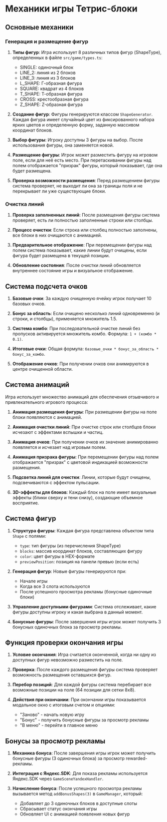 # Механики игры Тетрис-блоки

## Основные механики

### Генерация и размещение фигур
1. **Типы фигур**: Игра использует 8 различных типов фигур (ShapeType), определенных в файле `src/game/types.ts`:
   - SINGLE: одиночный блок
   - LINE_2: линия из 2 блоков
   - LINE_3: линия из 3 блоков
   - L_SHAPE: Г-образная фигура
   - SQUARE: квадрат из 4 блоков
   - T_SHAPE: Т-образная фигура
   - CROSS: крестообразная фигура
   - Z_SHAPE: Z-образная фигура

2. **Создание фигур**: Фигуры генерируются классом `ShapeGenerator`. Каждая фигура имеет случайный цвет из фиксированного набора ярких цветов и определенную форму, заданную массивом координат блоков.

3. **Выбор фигуры**: Игроку доступны 3 фигуры на выбор. После использования фигуры, она заменяется новой.

4. **Размещение фигуры**: Игрок может разместить фигуру на игровом поле, если для неё есть место. При перетаскивании фигуры над полем отображается "призрак" фигуры, который показывает, где она будет размещена.

5. **Проверка возможности размещения**: Перед размещением фигуры система проверяет, не выходит ли она за границы поля и не перекрывает ли уже существующие блоки.

### Очистка линий

1. **Проверка заполненных линий**: После размещения фигуры система проверяет, есть ли полностью заполненные строки или столбцы.

2. **Процесс очистки**: Если строка или столбец полностью заполнены, все блоки в них очищаются с анимацией.

3. **Предварительное отображение**: При перемещении фигуры над полем система показывает, какие линии будут очищены, если фигура будет размещена в текущей позиции.

4. **Обновление состояния**: После очистки линий обновляется внутреннее состояние игры и визуальное отображение.

## Система подсчета очков

1. **Базовые очки**: За каждую очищенную ячейку игрок получает 10 базовых очков.

2. **Бонус за область**: Если очищено несколько линий одновременно (и строки, и столбцы), применяется множитель 1.5.

3. **Система комбо**: При последовательной очистке линий без пропусков активируется множитель комбо. Формула: `1 + (комбо * 0.1)`.

4. **Итоговые очки**: Общая формула: `базовые_очки * бонус_за_область * бонус_за_комбо`.

5. **Отображение очков**: При получении очков они анимируются в центре очищенной области.

## Система анимаций

Игра использует множество анимаций для обеспечения отзывчивого и привлекательного игрового процесса:

1. **Анимация размещения фигуры**: При размещении фигуры на поле блоки появляются с анимацией.

2. **Анимация очистки линий**: При очистке строк или столбцов блоки исчезают с эффектами вспышки и частиц.

3. **Анимация очков**: При получении очков их значение анимированно появляется и исчезает над игровым полем.

4. **Анимация призрака фигуры**: При перемещении фигуры над полем отображается "призрак" с цветовой индикацией возможности размещения.

5. **Подсветка линий для очистки**: Линии, которые будут очищены, подсвечиваются с эффектом пульсации.

6. **3D-эффекты для блоков**: Каждый блок на поле имеет визуальные эффекты (блики сверху и тени снизу), создающие объемное восприятие.

## Система фигур

1. **Структура фигуры**: Каждая фигура представлена объектом типа `Shape` с полями:
   - `type`: тип фигуры (из перечисления ShapeType)
   - `blocks`: массив координат блоков, составляющих фигуру
   - `color`: цвет фигуры в HEX-формате
   - `previewPosition`: позиция на панели превью (если есть)

2. **Генерация фигур**: Новые фигуры генерируются при:
   - Начале игры
   - Когда все 3 слота используются
   - После успешного просмотра рекламы (бонусные одиночные блоки)

3. **Управление доступными фигурами**: Система отслеживает, какие фигуры доступны игроку и какая выбрана в данный момент.

4. **Бонусные фигуры**: После завершения игры игрок может получить 3 бонусных одиночных блока за просмотр рекламы.

## Функция проверки окончания игры

1. **Условие окончания**: Игра считается оконченной, когда ни одну из доступных фигур невозможно разместить на поле.

2. **Проверка**: После каждого размещения фигуры система проверяет возможность размещения оставшихся фигур.

3. **Перебор позиций**: Для каждой фигуры система перебирает все возможные позиции на поле (64 позиции для сетки 8x8).

4. **Действия при окончании**: При окончании игры показывается модальное окно с итоговым счетом и опциями:
   - "Заново" - начать новую игру
   - "Бонус" - получить бонусные фигуры за просмотр рекламы
   - "В меню" - перейти в главное меню

## Бонусы за просмотр рекламы

1. **Механика бонуса**: После завершения игры игрок может получить бонусные фигуры (3 одиночных блока) за просмотр rewarded-рекламы.

2. **Интеграция с Яндекс.SDK**: Для показа рекламы используется Яндекс.SDK через `GameSceneYandexHandler`.

3. **Начисление бонуса**: После успешного просмотра рекламы вызывается метод `addBonusShapes(3)` в `GameManager`, который:
   - Добавляет до 3 одиночных блоков в доступные слоты
   - Сбрасывает статус окончания игры
   - Обновляет UI с анимацией появления новых фигур